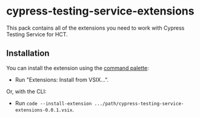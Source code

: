 # cypress-testing-service-extensions

This pack contains all of the extensions you need to work with Cypress Testing Service for HCT.

## Installation

You can install the extension using the [command palette](https://code.visualstudio.com/docs/getstarted/userinterface#_command-palette):

- Run "Extensions: Install from VSIX...".

Or, with the CLI:

- Run `code --install-extension .../path/cypress-testing-service-extensions-0.0.1.vsix`.

